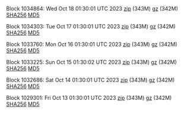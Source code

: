 Block 1034864: Wed Oct 18 01:30:01 UTC 2023 [zip](https://files.01coin.io/mainnet/2023-10-18/bootstrap.dat.zip) (343M) [gz](https://files.01coin.io/mainnet/2023-10-18/bootstrap.dat.tar.gz) (342M) [SHA256](https://files.01coin.io/mainnet/2023-10-18/sha256.txt) [MD5](https://files.01coin.io/mainnet/2023-10-18/md5.txt)

Block 1034303: Tue Oct 17 01:30:01 UTC 2023 [zip](https://files.01coin.io/mainnet/2023-10-17/bootstrap.dat.zip) (343M) [gz](https://files.01coin.io/mainnet/2023-10-17/bootstrap.dat.tar.gz) (342M) [SHA256](https://files.01coin.io/mainnet/2023-10-17/sha256.txt) [MD5](https://files.01coin.io/mainnet/2023-10-17/md5.txt)

Block 1033760: Mon Oct 16 01:30:01 UTC 2023 [zip](https://files.01coin.io/mainnet/2023-10-16/bootstrap.dat.zip) (343M) [gz](https://files.01coin.io/mainnet/2023-10-16/bootstrap.dat.tar.gz) (342M) [SHA256](https://files.01coin.io/mainnet/2023-10-16/sha256.txt) [MD5](https://files.01coin.io/mainnet/2023-10-16/md5.txt)

Block 1033225: Sun Oct 15 01:30:02 UTC 2023 [zip](https://files.01coin.io/mainnet/2023-10-15/bootstrap.dat.zip) (343M) [gz](https://files.01coin.io/mainnet/2023-10-15/bootstrap.dat.tar.gz) (342M) [SHA256](https://files.01coin.io/mainnet/2023-10-15/sha256.txt) [MD5](https://files.01coin.io/mainnet/2023-10-15/md5.txt)

Block 1032686: Sat Oct 14 01:30:01 UTC 2023 [zip](https://files.01coin.io/mainnet/2023-10-14/bootstrap.dat.zip) (343M) [gz](https://files.01coin.io/mainnet/2023-10-14/bootstrap.dat.tar.gz) (342M) [SHA256](https://files.01coin.io/mainnet/2023-10-14/sha256.txt) [MD5](https://files.01coin.io/mainnet/2023-10-14/md5.txt)

Block 1029301: Fri Oct 13 01:30:01 UTC 2023 [zip](https://files.01coin.io/mainnet/2023-10-13/bootstrap.dat.zip) (343M) [gz](https://files.01coin.io/mainnet/2023-10-13/bootstrap.dat.tar.gz) (342M) [SHA256](https://files.01coin.io/mainnet/2023-10-13/sha256.txt) [MD5](https://files.01coin.io/mainnet/2023-10-13/md5.txt)

